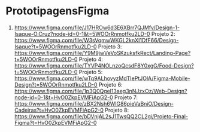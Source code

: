 # PrototipagensFigma
1. https://www.figma.com/file/J17HROw6d3E6XBrr7QJMfv/Design-1-Isaque-O.Cruz?node-id=0-1&t=5WOOrRnmotfku2LD-0
Projeto 2: https://www.figma.com/file/W3sVqmwWKGL2knXI1DfF66/Design-Isaque?t=5WOOrRnmotfku2LD-0
Projeto 3: https://www.figma.com/file/Y9M9jwVeVoSKzuksfkRect/Landing-Page?t=5WOOrRnmotfku2LD-0
Projeto 4: https://www.figma.com/file/TYVP4NOLnzoQcsdF8Y0xgG/Food-Design?t=5WOOrRnmotfku2LD-0
Projeto 5: https://www.figma.com/file/wTq9ALhovyzMdTIePtJOlA/Figma-Mobile-Design?t=5WOOrRnmotfku2LD-0
Projeto 6: https://www.figma.com/file/1p3Q0Qgel13aeg3nNJzxOz/Web-Design?node-id=0-1&t=HvO0ZkpEVMFiApG2-0
Projeto 7: https://www.figma.com/file/zBX2Nsh6WlG86pieVaBniO/Design-Cadeiras?t=HvO0ZkpEVMFiApG2-0
Projeto 8: https://www.figma.com/file/bDVnjAL2sJ1TwsQQ2CL2gi/Projeto-Final-Figma?t=HvO0ZkpEVMFiApG2-0
